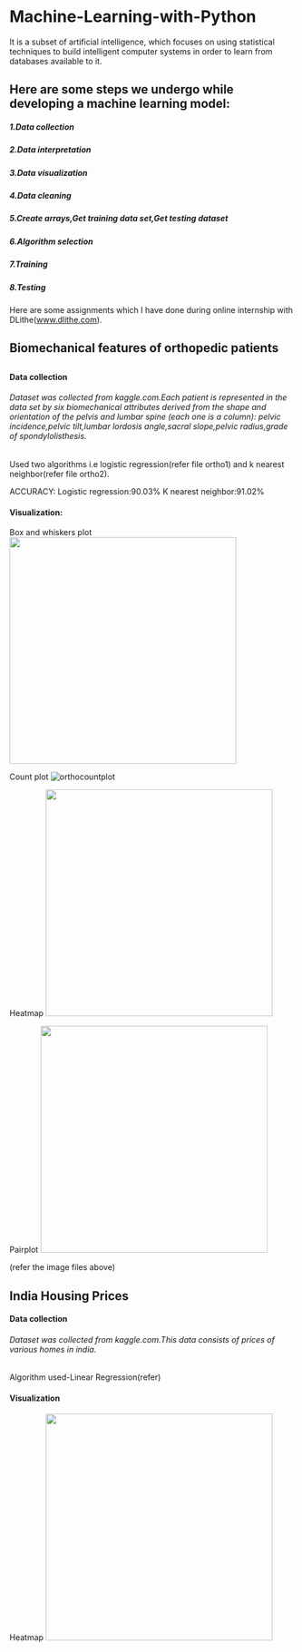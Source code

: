 # Machine-Learning-with-Python
 It is a subset of artificial intelligence, which focuses on using statistical techniques to build intelligent computer systems in order to learn from databases available to it. 
 
 <h2>Here are some steps we undergo while developing a machine learning model:</h2>
 
<h5>1.Data collection</h5>
<h5>2.Data interpretation</h5>
<h5>3.Data visualization</h5>
<h5>4.Data cleaning</h5>
<h5>5.Create arrays,Get training data set,Get testing dataset
<h5>6.Algorithm selection</h5>
<h5>7.Training</h5>
<h5>8.Testing</h5> 
 
 Here are some assignments which I have done during online internship with DLithe(www.dlithe.com).
 
 <h2>Biomechanical features of orthopedic patients<h2>
 <h4>Data collection</h4>
  <h6> Dataset was collected from kaggle.com.Each patient is represented in the data set by six biomechanical attributes derived from the shape and orientation of the pelvis and         lumbar   spine (each one is a column): pelvic incidence,pelvic tilt,lumbar lordosis angle,sacral slope,pelvic radius,grade of spondylolisthesis.</h6>

  Used two algorithms i.e logistic regression(refer file ortho1) and k nearest neighbor(refer file ortho2).
  
  ACCURACY:
  Logistic regression:90.03%
  K nearest neighbor:91.02%
  
  <h4>Visualization:</h4>
  
  Box and whiskers plot
  <img src="https://user-images.githubusercontent.com/68176147/87750715-d61a3200-c819-11ea-956e-fd4b2bce5218.png" width="400"/>
  
  Count plot
  ![orthocountplot](https://user-images.githubusercontent.com/68176147/87751116-ebdc2700-c81a-11ea-8433-f9356622ea2f.png)
  
  Heatmap
  <img src="https://user-images.githubusercontent.com/68176147/87751355-70c74080-c81b-11ea-943d-de3832a0b747.png" width="400"/>
  
  Pairplot
  <img src="https://user-images.githubusercontent.com/68176147/87752146-4d9d9080-c81d-11ea-9b1e-f9757c42e006.png" width="400"/>
  
  (refer the image files above)
  
  <h2>India Housing Prices</h2>
  <h4>Data collection</h4>
  <h6> Dataset was collected from kaggle.com.This data consists of prices of various homes in india.</h6>
  
  Algorithm used-Linear Regression(refer)
  
  <h4>Visualization</h4>
   Heatmap
   <img src="https://user-images.githubusercontent.com/68176147/87755682-116e2e00-c825-11ea-89e4-fd8a2d1c6598.png" width="400"/>
  
   
  
  
  
  

  
  
  

  
